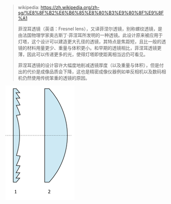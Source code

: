 > wikipedia: https://zh.wikipedia.org/zh-sg/%E8%8F%B2%E6%B6%85%E8%80%B3%E9%80%8F%E9%8F%A1
>
> 菲涅耳透镜（英语：Fresnel lens），又译菲涅尔透镜，别称螺纹透镜，是由法国物理学家奥古斯丁·菲涅耳所发明的一种透镜。此设计原来被应用于灯塔，这个设计可以建造更大孔径的透镜，其特点是焦距短，且比一般的透镜的材料用量更少、重量与体积更小。和早期的透镜相比，菲涅耳透镜更薄，因此可以传递更多的光，使得灯塔即使距离相当远仍可看见。
>
> 菲涅耳透镜的设计容许大幅度地削减透镜厚度（以及重量与体积），但是付出的代价是成像品质会下降，这也是精密成像仪器例如单反相机以及数码相机仍然使用传统笨重的透镜的原因。

![img](_assets/%E8%8F%B2%E6%B6%85%E5%B0%94%E9%80%8F%E9%95%9C/v2-9a3911ed3c89efab1ee8718179c5e473_b.jpg)

